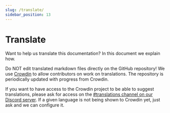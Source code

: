 ```yaml
---
slug: /translate/
sidebar_position: 13
---
```


# Translate

Want to help us translate this documentation? In this document we explain how.

Do NOT edit translated markdown files directly on the GitHub repository! We use [Crowdin](https://crowdin.com/project/taskfile) to allow contributors on work on translations. The repository is periodically updated with progress from Crowdin.

If you want to have access to the Crowdin project to be able to suggest translations, please ask for access on the [#translations channel on our Discord server](https://discord.gg/6TY36E39UK). If a given language is not being shown to Crowdin yet, just ask and we can configure it.

<!-- prettier-ignore-start -->

<!-- prettier-ignore-end -->
